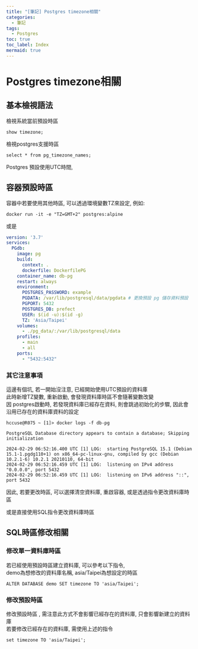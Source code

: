 ```yaml
---
title: "[筆記] Postgres timezone相關"
categories:
  - 筆記
tags:
  - Postgres
toc: true
toc_label: Index
mermaid: true
---
```


# Postgres timezone相關 

## 基本檢視語法  

檢視系統當前預設時區  
```
show timezone;
```

檢視postgres支援時區  
```
select * from pg_timezone_names;
```


Postgres 預設使用UTC時間, 


## 容器預設時區  

容器中若要使用其他時區, 可以透過環境變數TZ來設定, 例如:
```
docker run -it -e "TZ=GMT+2" postgres:alpine
```
或是
```yaml
version: '3.7'
services:
  PGdb:
    image: pg
    build:
      context: .
      dockerfile: DockerfilePG
    container_name: db-pg
    restart: always
    environment:
      POSTGRES_PASSWORD: example 
      PGDATA: /var/lib/postgresql/data/pgdata # 更換預設 pg 儲存資料預設
      PGPORT: 5432
      POSTGRES_DB: prefect
      USER: $(id -u):$(id -g)
      TZ: 'Asia/Taipei'
    volumes:
      - ./pg_data/:/var/lib/postgresql/data
    profiles:
      - main
      - all
    ports:
      - "5432:5432"
```

### 其它注意事項  

這邊有個坑, 若一開始沒注意, 已經開始使用UTC預設的資料庫  
此時新增TZ變數, 重新啟動, 會發現資料庫時區不會隨著變數改變  
因 postgres啟動時, 若發現資料庫已經存在資料, 則會跳過初始化的步驟, 因此會沿用已存在的資料庫資料的設定    

```
hccuse@R075 ~ [1]> docker logs -f db-pg

PostgreSQL Database directory appears to contain a database; Skipping initialization

2024-02-29 06:52:16.400 UTC [1] LOG:  starting PostgreSQL 15.1 (Debian 15.1-1.pgdg110+1) on x86_64-pc-linux-gnu, compiled by gcc (Debian 10.2.1-6) 10.2.1 20210110, 64-bit
2024-02-29 06:52:16.459 UTC [1] LOG:  listening on IPv4 address "0.0.0.0", port 5432
2024-02-29 06:52:16.459 UTC [1] LOG:  listening on IPv6 address "::", port 5432
```

因此, 若要更改時區, 可以選擇清空資料庫, 重啟容器, 或是透過指令更改資料庫時區  

或是直接使用SQL指令更改資料庫時區 


## SQL時區修改相關 

### 修改單一資料庫時區

若已經使用預設時區建立資料庫, 可以參考以下指令,  
demo為想修改的資料庫名稱, asia/Taipei為想設定的時區   

```
ALTER DATABASE demo SET timezone TO 'asia/Taipei';
```
 

### 修改預設時區  

修改預設時區  , 需注意此方式不會影響已經存在的資料庫, 只會影響新建立的資料庫  
若要修改已經存在的資料庫, 需使用上述的指令  
```
set timezone TO 'asia/Taipei';
```


